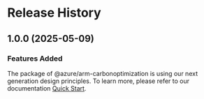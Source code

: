 # Release History
    
## 1.0.0 (2025-05-09)

### Features Added

The package of @azure/arm-carbonoptimization is using our next generation design principles. To learn more, please refer to our documentation [Quick Start](https://aka.ms/azsdk/js/mgmt/quickstart).
